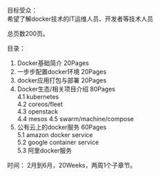目标受众：  
希望了解docker技术的IT运维人员、开发者等技术人员  

总页数200页。

目录：
1. Docker基础简介   20Pages  
2. 一步步配置docker环境   20Pages  
3. docker应用打包与部署   20Pages  
4. Docker生态/相关项目介绍  80Pages  
  4.1 kubernetes  
  4.2 coreos/fleet  
  4.3 openstack  
  4.4 mesos
  4.5 swarm/machine/compose
5. 公有云上的docker服务    60Pages  
  5.1 amazon docker service  
  5.2 google container service  
  5.3 阿里docker服务  

时间：
2月到6月，20Weeks，两周1个子章节。  



